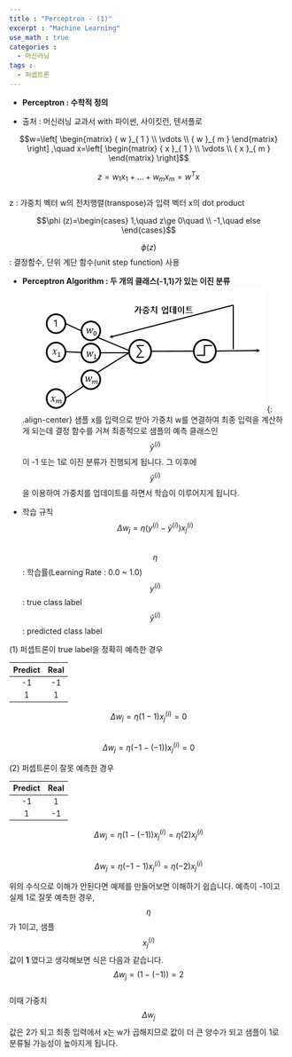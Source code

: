 ```yaml
---
title : "Perceptron - (1)"
excerpt : "Machine Learning"
use_math : true
categories :
  - 머신러닝
tags :
  - 퍼셉트론
---
```

* **Perceptron : 수학적 정의**    
- 출처 : 머신러닝 교과서 with 파이썬, 사이킷런, 텐서플로  

$$w=\left[ \begin{matrix} { w }_{ 1 } \\ \vdots  \\ { w }_{ m } \end{matrix} \right] ,\quad x=\left[ \begin{matrix} { x }_{ 1 } \\ \vdots  \\ { x }_{ m } \end{matrix} \right]$$   

$$z={ w }_{ 1 }{ x }_{ 1 }+\dots +{ w }_{ m }{ x }_{ m }={ w }^{ T }x$$  
z : 가중치 벡터 w의 전치행렬(transpose)과 입력 벡터 x의 dot product

$$\phi (z)=\begin{cases} 1,\quad z\ge 0\quad  \\ -1,\quad else \end{cases}$$  

$$\phi (z)$$ : 결정함수, 단위 계단 함수(unit step function) 사용  

* **Perceptron Algorithm : 두 개의 클래스(-1,1)가 있는 이진 분류**
![](/assets/images/weight.png){: .align-center}
샘플 x를 입력으로 받아 가중치 w를 연결하여 최종 입력을 계산하게 되는데 결정 함수를 거쳐 최종적으로 샘플의 예측 클래스인 $$\hat { y } ^{ (i) }$$이 -1 또는 1로 이진 분류가 진행되게 됩니다. 그 이후에 $$\hat { y } ^{ (i) }$$을 이용하여 가중치를 업데이트를 하면서 학습이 이루어지게 됩니다.  

- 학습 규칙
$${ \Delta w }_{ j }=\eta ({ y }^{ (i) }-\hat { y } ^{ (i) }){ x }_{ j }^{ (i) }$$  
$$\eta$$ : 학습률(Learning Rate : 0.0 ~ 1.0)   
$${ y }^{ (i) }$$ : true class label  
$$\hat { y } ^{ (i) }$$ : predicted class label  

(1) 퍼셉트론이 true label을 정확히 예측한 경우

|Predict|Real|  
|:--:|:--:|
| -1 | -1 |  
| 1 | 1 |  

$${ \Delta w }_{ j }=\eta (1-1){ x }_{ j }^{ (i) }=0$$  
$${ \Delta w }_{ j }=\eta (-1-(-1)){ x }_{ j }^{ (i) }=0$$  

(2) 퍼셉트론이 잘못 예측한 경우

|Predict|Real|  
|:--:|:--:|
| -1 | 1 |  
| 1 | -1 |

$${ \Delta w }_{ j }=\eta (1-(-1)){ x }_{ j }^{ (i) }=\eta (2){ x }_{ j }^{ (i) }$$    
$${ \Delta w }_{ j }=\eta (-1-1){ x }_{ j }^{ (i) }=\eta (-2){ x }_{ j }^{ (i) }$$  

위의 수식으로 이해가 안된다면 예제를 만들어보면 이해하기 쉽습니다. 예측이 -1이고 실제 1로 잘못 예측한 경우, $$\eta $$가 1이고, 샘플 $${ x }_{ j }^{ (i) }$$값이 **1** 였다고 생각해보면 식은 다음과 같습니다.  
$${ \Delta w }_{ j }=(1-(-1))=2$$  
이때 가중치 $${ \Delta w }_{ j }$$값은 2가 되고 최종 입력에서 x는 w가 곱해지므로 값이 더 큰 양수가 되고 샘플이 1로 분류될 가능성이 높아지게 됩니다.   
